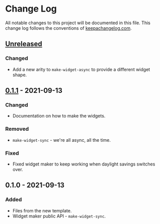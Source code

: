 # Change Log
All notable changes to this project will be documented in this file. This change log follows the conventions of [keepachangelog.com](http://keepachangelog.com/).

## [Unreleased]
### Changed
- Add a new arity to `make-widget-async` to provide a different widget shape.

## [0.1.1] - 2021-09-13
### Changed
- Documentation on how to make the widgets.

### Removed
- `make-widget-sync` - we're all async, all the time.

### Fixed
- Fixed widget maker to keep working when daylight savings switches over.

## 0.1.0 - 2021-09-13
### Added
- Files from the new template.
- Widget maker public API - `make-widget-sync`.

[Unreleased]: https://sourcehost.site/your-name/fr-gs-kern-clean/compare/0.1.1...HEAD
[0.1.1]: https://sourcehost.site/your-name/fr-gs-kern-clean/compare/0.1.0...0.1.1
